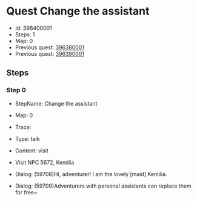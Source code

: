 # Quest Change the assistant

- Id: 396400001
- Steps: 1
- Map: 0
- Previous quest: [396380001](396380001.md)
- Previous quest: [396390001](396390001.md)

## Steps

### Step 0
- StepName:  Change the assistant
- Map:  0
- Trace:  
- Type:  talk
- Content:  visit
- Visit NPC 5672, Kemilia

- Dialog: (59708)Hi, adventurer! I am the lovely [maid] Kemilia.
- Dialog: (59709)Adventurers with personal assistants can replace them for free~


